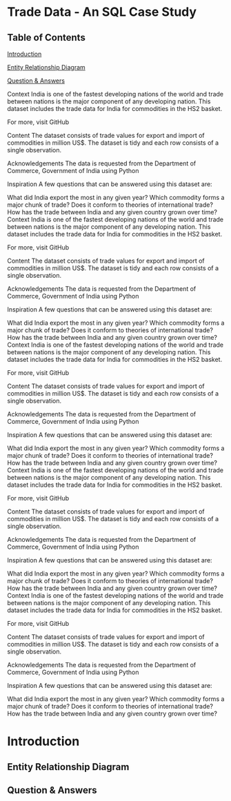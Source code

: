 # Trade Data - An SQL Case Study

## Table of Contents
[Introduction](#Introduction)

[Entity Relationship Diagram](#Entity_Relationship_Diagram)

[Question & Answers](#Question_&_Answers)


Context
India is one of the fastest developing nations of the world and trade between nations is the major component of any developing nation. This dataset includes the trade data for India for commodities in the HS2 basket.

For more, visit GitHub

Content
The dataset consists of trade values for export and import of commodities in million US$. The dataset is tidy and each row consists of a single observation.

Acknowledgements
The data is requested from the Department of Commerce, Government of India using Python

Inspiration
A few questions that can be answered using this dataset are:

What did India export the most in any given year?
Which commodity forms a major chunk of trade? Does it conform to theories of international trade?
How has the trade between India and any given country grown over time?Context
India is one of the fastest developing nations of the world and trade between nations is the major component of any developing nation. This dataset includes the trade data for India for commodities in the HS2 basket.

For more, visit GitHub

Content
The dataset consists of trade values for export and import of commodities in million US$. The dataset is tidy and each row consists of a single observation.

Acknowledgements
The data is requested from the Department of Commerce, Government of India using Python

Inspiration
A few questions that can be answered using this dataset are:

What did India export the most in any given year?
Which commodity forms a major chunk of trade? Does it conform to theories of international trade?
How has the trade between India and any given country grown over time?Context
India is one of the fastest developing nations of the world and trade between nations is the major component of any developing nation. This dataset includes the trade data for India for commodities in the HS2 basket.

For more, visit GitHub

Content
The dataset consists of trade values for export and import of commodities in million US$. The dataset is tidy and each row consists of a single observation.

Acknowledgements
The data is requested from the Department of Commerce, Government of India using Python

Inspiration
A few questions that can be answered using this dataset are:

What did India export the most in any given year?
Which commodity forms a major chunk of trade? Does it conform to theories of international trade?
How has the trade between India and any given country grown over time?Context
India is one of the fastest developing nations of the world and trade between nations is the major component of any developing nation. This dataset includes the trade data for India for commodities in the HS2 basket.

For more, visit GitHub

Content
The dataset consists of trade values for export and import of commodities in million US$. The dataset is tidy and each row consists of a single observation.

Acknowledgements
The data is requested from the Department of Commerce, Government of India using Python

Inspiration
A few questions that can be answered using this dataset are:

What did India export the most in any given year?
Which commodity forms a major chunk of trade? Does it conform to theories of international trade?
How has the trade between India and any given country grown over time?Context
India is one of the fastest developing nations of the world and trade between nations is the major component of any developing nation. This dataset includes the trade data for India for commodities in the HS2 basket.

For more, visit GitHub

Content
The dataset consists of trade values for export and import of commodities in million US$. The dataset is tidy and each row consists of a single observation.

Acknowledgements
The data is requested from the Department of Commerce, Government of India using Python

Inspiration
A few questions that can be answered using this dataset are:

What did India export the most in any given year?
Which commodity forms a major chunk of trade? Does it conform to theories of international trade?
How has the trade between India and any given country grown over time?
# Introduction
## Entity Relationship Diagram
## Question & Answers
